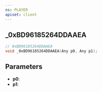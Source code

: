 ```yaml
---
ns: PLAYER
apiset: client
---
```

## _0xBD96185264DDAAEA

```c
// 0xBD96185264DDAAEA
void _0xBD96185264DDAAEA(Any p0, Any p1);
```


## Parameters
* **p0**:
* **p1**: